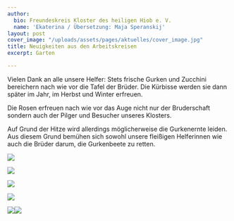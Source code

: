 ```yaml
---
author:
  bio: Freundeskreis Kloster des heiligen Hiob e. V.
  name: 'Ekaterina / Übersetzung: Maja Speranskij'
layout: post
cover_image: "/uploads/assets/pages/aktuelles/cover_image.jpg"
title: Neuigkeiten aus den Arbeitskreisen
excerpt: Garten

---
```

Vielen Dank an alle unsere Helfer: Stets frische Gurken und Zucchini bereichern nach wie vor die Tafel der Brüder. Die Kürbisse werden sie dann später im Jahr, im Herbst und Winter erfreuen.

Die Rosen erfreuen nach wie vor das Auge nicht nur der Bruderschaft sondern auch der Pilger und Besucher unseres Klosters.

Auf Grund der Hitze wird allerdings möglicherweise die Gurkenernte leiden. Aus diesem Grund bemühen sich sowohl unsere fleißigen Helferinnen wie auch die Brüder darum, die Gurkenbeete zu retten.

![](https://res.cloudinary.com/hiobmon/image/upload/v1596532883/media/2020/WhatsApp_Image_2020-07-31_at_13.24.00_c2jix5.jpg)

![](https://res.cloudinary.com/hiobmon/image/upload/v1596532757/media/2020/WhatsApp_Image_2020-07-31_at_13.24.00_1_oxdw4f.jpg)

![](https://res.cloudinary.com/hiobmon/image/upload/v1596532603/media/2020/124bc671-19e4-4a9e-a67b-bc6b0628eaad_rybqk7.jpg)

![](https://res.cloudinary.com/hiobmon/image/upload/v1596532779/media/2020/WhatsApp_Image_2020-07-30_at_13.32.17_gl01ct.jpg)

![](https://res.cloudinary.com/hiobmon/image/upload/v1596533526/media/2020/2dbac767-6cc6-4cbb-a6fc-bc33793cf1e5_pmjijt.jpg)![](https://res.cloudinary.com/hiobmon/image/upload/v1596533561/media/2020/7767f5f8-2f14-493d-bea2-6869f951fb89_ihyrfn.jpg)